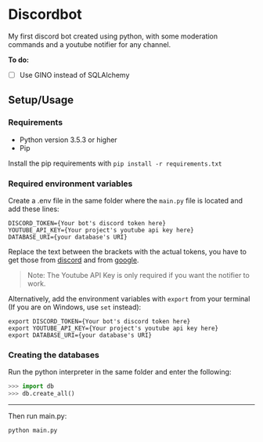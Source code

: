 # Discordbot

My first discord bot created using python, with some moderation commands and a youtube notifier for any channel.

**To do:**

- [ ] Use GINO instead of SQLAlchemy

## Setup/Usage

### Requirements

- Python version 3.5.3 or higher
- Pip

Install the pip requirements with `pip install -r requirements.txt`

### Required environment variables

Create a .env file in the same folder where the `main.py` file is located and add these lines:

```
DISCORD_TOKEN={Your bot's discord token here}
YOUTUBE_API_KEY={Your project's youtube api key here}
DATABASE_URI={your database's URI}
```

Replace the text between the brackets with the actual tokens, you have to get those from [discord](https://discordapp.com/developers/applications/) and from [google](https://console.developers.google.com/).

> Note: The Youtube API Key is only required if you want the notifier to work.

Alternatively, add the environment variables with `export` from your terminal (If you are on Windows, use `set` instead):

```
export DISCORD_TOKEN={Your bot's discord token here}
export YOUTUBE_API_KEY={Your project's youtube api key here}
export DATABASE_URI={your database's URI}
```

### Creating the databases

Run the python interpreter in the same folder and enter the following:

```python
>>> import db
>>> db.create_all()
```

---

Then run main.py:

`python main.py`
